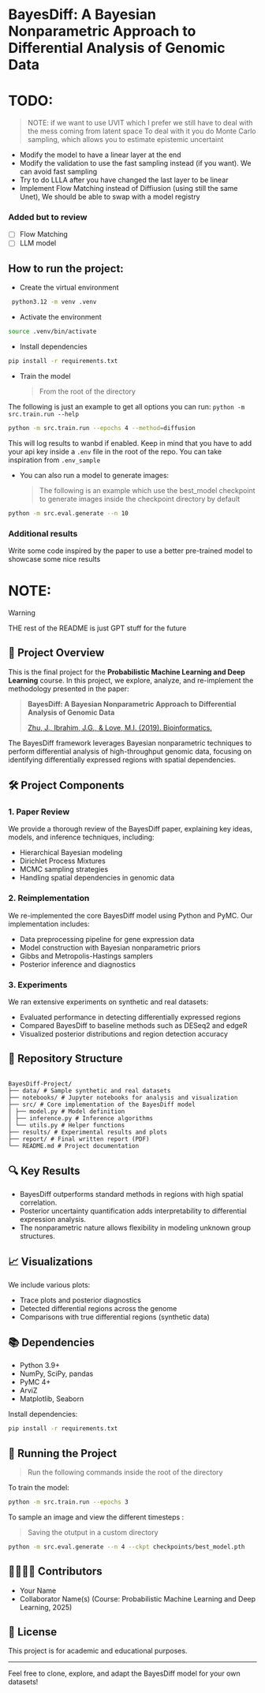 # BayesDiff: A Bayesian Nonparametric Approach to Differential Analysis of Genomic Data

# TODO:

> NOTE: if we want to use UVIT which I prefer we still have to deal with the mess coming from latent space
> To deal with it you do Monte Carlo sampling, which allows you to estimate epistemic uncertaint

- Modify the model to have a linear layer at the end
- Modify the validation to use the fast sampling instead (if you want). We can avoid fast sampling
- Try to do LLLA after you have changed the last layer to be linear
- Implement Flow Matching instead of Diffiusion (using still the same Unet), We should be able to swap with a model registry

### Added but to review

- [ ] Flow Matching
- [ ] LLM model

## How to run the project:

- Create the virtual environment

```bash
 python3.12 -m venv .venv
```

- Activate the environment

```bash
source .venv/bin/activate
```

- Install dependencies

```bash
pip install -r requirements.txt
```

- Train the model
  > From the root of the directory

The following is just an example to get all options you can run: `python -m src.train.run --help`

```bash
python -m src.train.run --epochs 4 --method=diffusion
```

This will log results to wanbd if enabled. Keep in mind that you have to add your api key inside a `.env` file in the root of the repo. You can take inspiration from `.env_sample`

- You can also run a model to generate images:
  > The following is an example which use the best_model checkpoint to generate images inside the checkpoint directory by default

```bash
python -m src.eval.generate --n 10
```

### Additional results

Write some code inspired by the paper to use a better pre-trained model to showcase some nice results

# NOTE:

> [!WARNING]
> THE rest of the README is just GPT stuff for the future

## 📘 Project Overview

This is the final project for the **Probabilistic Machine Learning and Deep Learning** course. In this project, we explore, analyze, and re-implement the methodology presented in the paper:

> **BayesDiff: A Bayesian Nonparametric Approach to Differential Analysis of Genomic Data**
>
> [Zhu, J., Ibrahim, J.G., & Love, M.I. (2019). Bioinformatics.](https://academic.oup.com/bioinformatics/article/35/21/4447/5480446)

The BayesDiff framework leverages Bayesian nonparametric techniques to perform differential analysis of high-throughput genomic data, focusing on identifying differentially expressed regions with spatial dependencies.

## 🛠️ Project Components

### 1. **Paper Review**

We provide a thorough review of the BayesDiff paper, explaining key ideas, models, and inference techniques, including:

- Hierarchical Bayesian modeling
- Dirichlet Process Mixtures
- MCMC sampling strategies
- Handling spatial dependencies in genomic data

### 2. **Reimplementation**

We re-implemented the core BayesDiff model using Python and PyMC. Our implementation includes:

- Data preprocessing pipeline for gene expression data
- Model construction with Bayesian nonparametric priors
- Gibbs and Metropolis-Hastings samplers
- Posterior inference and diagnostics

### 3. **Experiments**

We ran extensive experiments on synthetic and real datasets:

- Evaluated performance in detecting differentially expressed regions
- Compared BayesDiff to baseline methods such as DESeq2 and edgeR
- Visualized posterior distributions and region detection accuracy

## 📁 Repository Structure

```

BayesDiff-Project/
├── data/ # Sample synthetic and real datasets
├── notebooks/ # Jupyter notebooks for analysis and visualization
├── src/ # Core implementation of the BayesDiff model
│ ├── model.py # Model definition
│ ├── inference.py # Inference algorithms
│ └── utils.py # Helper functions
├── results/ # Experimental results and plots
├── report/ # Final written report (PDF)
└── README.md # Project documentation

```

## 🔍 Key Results

- BayesDiff outperforms standard methods in regions with high spatial correlation.
- Posterior uncertainty quantification adds interpretability to differential expression analysis.
- The nonparametric nature allows flexibility in modeling unknown group structures.

## 📈 Visualizations

We include various plots:

- Trace plots and posterior diagnostics
- Detected differential regions across the genome
- Comparisons with true differential regions (synthetic data)

## 📚 Dependencies

- Python 3.9+
- NumPy, SciPy, pandas
- PyMC 4+
- ArviZ
- Matplotlib, Seaborn

Install dependencies:

```bash
pip install -r requirements.txt
```

## 🧪 Running the Project

> Run the following commands inside the root of the directory

To train the model:

```bash
python -m src.train.run --epochs 3
```

To sample an image and view the different timesteps :

> Saving the otutput in a custom directory

```bash
python -m src.eval.generate --n 4 --ckpt checkpoints/best_model.pth
```

## 👨‍👩‍👧‍👦 Contributors

- Your Name
- Collaborator Name(s)
  (Course: Probabilistic Machine Learning and Deep Learning, 2025)

## 📄 License

This project is for academic and educational purposes.

---

Feel free to clone, explore, and adapt the BayesDiff model for your own datasets!

```

```
